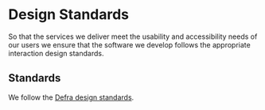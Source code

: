 # Design Standards

So that the services we deliver meet the usability and accessibility needs of our users we ensure that the software
we develop follows the appropriate interaction design standards.

## Standards

We follow the [Defra design standards](https://github.com/DEFRA/design-standards).
